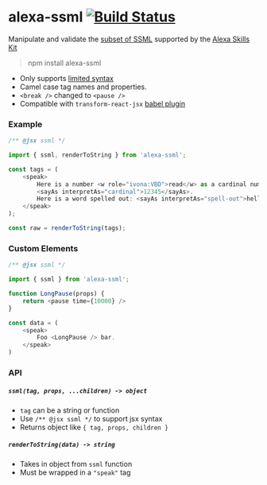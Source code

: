 # alexa-ssml [![Build Status](https://travis-ci.org/nickclaw/alexa-ssml.svg?branch=master)](https://travis-ci.org/nickclaw/alexa-ssml)

Manipulate and validate the [subset of SSML](https://developer.amazon.com/public/solutions/alexa/alexa-skills-kit/docs/speech-synthesis-markup-language-ssml-reference) supported by the [Alexa Skills Kit](https://developer.amazon.com/public/solutions/alexa/alexa-skills-kit)

> npm install alexa-ssml

* Only supports [limited syntax](https://developer.amazon.com/public/solutions/alexa/alexa-skills-kit/docs/speech-synthesis-markup-language-ssml-reference)
* Camel case tag names and properties.
* `<break />` changed to `<pause />`
* Compatible with `transform-react-jsx` [babel plugin](https://babeljs.io/docs/plugins/transform-react-jsx/)


### Example

```js
/** @jsx ssml */

import { ssml, renderToString } from 'alexa-ssml';

const tags = (
    <speak>
        Here is a number <w role="ivona:VBD">read</w> as a cardinal number:
        <sayAs interpretAs="cardinal">12345</sayAs>.
        Here is a word spelled out: <sayAs interpretAs="spell-out">hello</sayAs>.
    </speak>
);

const raw = renderToString(tags);
```

### Custom Elements

```js
/** @jsx ssml */

import { ssml } from 'alexa-ssml';

function LongPause(props) {
    return <pause time={10000} />
}

const data = (
    <speak>
        Foo <LongPause /> bar.
    </speak>
)
```


### API

##### `ssml(tag, props, ...children) -> object`
 * `tag` can be  a string or function
 * Use `/** @jsx ssml */` to support jsx syntax
 * Returns object like `{ tag, props, children }`

##### `renderToString(data) -> string`
 * Takes in object from `ssml` function
 * Must be wrapped in a `"speak"` tag
